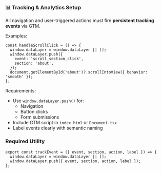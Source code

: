 ### 📊 Tracking & Analytics Setup

All navigation and user-triggered actions must fire **persistent tracking events** via GTM.

Examples:

```
const handleScrollClick = () => {
  window.dataLayer = window.dataLayer || [];
  window.dataLayer.push({
    event: 'scroll_section_click',
    section: 'about',
  });
  document.getElementById('about')?.scrollIntoView({ behavior: 'smooth' });
};

```

Requirements:

- Use `window.dataLayer.push()` for:
    - Navigation
    - Button clicks
    - Form submissions
- Include GTM script in `index.html` or `Document.tsx`
- Label events clearly with semantic naming

### Required Utility

```
export const trackEvent = ({ event, section, action, label }) => {
  window.dataLayer = window.dataLayer || [];
  window.dataLayer.push({ event, section, action, label });
};
```
